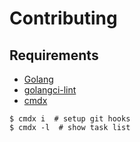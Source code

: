 # Contributing

## Requirements

* [Golang](https://golang.org/)
* [golangci-lint](https://github.com/golangci/golangci-lint)
* [cmdx](https://github.com/suzuki-shunsuke/cmdx)

```console
$ cmdx i  # setup git hooks
$ cmdx -l  # show task list
```
